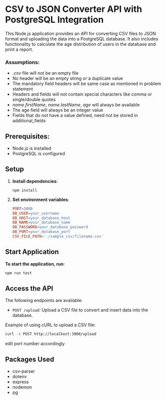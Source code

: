 # CSV to JSON Converter API with PostgreSQL Integration

This Node.js application provides an API for converting CSV files to JSON format and uploading the data into a PostgreSQL database. It also includes functionality to calculate the age distribution of users in the database and print a report.

### Assumptions:

- *.csv* file will not be an empty file
- No header will be an empty string or a duplicate value
- The mandatory field headers will be same case as mentioned in problem statement
- Headers and fields will not contain special characters like comma or single/double quotes
- *name.firstName*, *name.lastName*, *age* will always be available
- The age field will always be an integer value
- Fields that do not have a value defined, need not be stored in additional_fields

## Prerequisites:

- Node.js is installed
- PostgreSQL is configured

## Setup

1. **Install dependencies**:

   ```npm install```
2. **Set environment variables**:

   ```makefile
   PORT=3000
   DB_USER=your_username
   DB_HOST=your_database_host
   DB_NAME=your_database_name
   DB_PASSWORD=your_database_password
   DB_PORT=your_database_port
   CSV_FILE_PATH='./sample_csv/filename.csv'
   ```

## Start Application
**To start the application, run**:

   ```bash
   npm run test
   ```

## Access the API
The following endpoints are available:

- `POST /upload`: Upload a CSV file to convert and insert data into the database.

Example of using cURL to upload a CSV file:

   ```bash
   curl -X POST http://localhost:3000/upload
   ```
edit port number accordingly

## Packages Used
- csv-parser
- dotenv
- express
- nodemon
- pg
